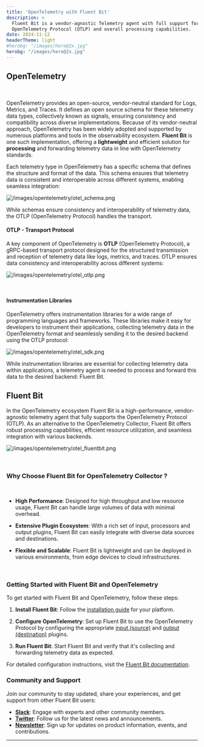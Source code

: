 ```yaml
---
title: 'OpenTelemetry with Fluent Bit'
description: >
  Fluent Bit is a vendor-agnostic Telemetry agent with full support for
  OpenTelemetry Protocol (OTLP) and overall processing capabilities.
date: 2024-11-12
headerTheme: light
#herobg: "/images/hero@2x.jpg"
herobg: "/images/hero@2x.jpg"
---
```


## OpenTelemetry

<br>

OpenTelemetry provides an open-source, vendor-neutral standard for Logs, Metrics, and Traces. It defines an open source schema for these telemetry data types, collectively known as signals, ensuring consistency and compatibility across diverse implementations. Because of its vendor-neutral approach, OpenTelemetry has been widely adopted and supported by numerous platforms and tools in the observability ecosystem. __Fluent Bit__ is one such implementation, offering a __lightweight__ and efficient solution for __processing__ and forwarding telemetry data in line with OpenTelemetry standards.

Each telemetry type in OpenTelemetry has a specific schema that defines the structure and format of the data. This schema ensures that telemetry data is consistent and interoperable across different systems, enabling seamless integration:

![/images/opentelemetry/otel_schema.png](/images/opentelemetry/otel_schema.png)

While schemas ensure consistency and interoperability of telemetry data, the OTLP (OpenTelemetry Protocol) handles the transport.

#### OTLP - Transport Protocol

A key component of OpenTelemetry is __OTLP__ (OpenTelemetry Protocol), a gRPC-based transport protocol designed for the structured transmission and reception of telemetry data like logs, metrics, and traces. OTLP ensures data consistency and interoperability across different systems:

![/images/opentelemetry/otel_otlp.png](/images/opentelemetry/otel_otlp.png)

<br>

#### Instrumentation Libraries

OpenTelemetry offers instrumentation libraries for a wide range of programming languages and frameworks. These libraries make it easy for developers to instrument their applications, collecting telemetry data in the OpenTelemetry format and seamlessly sending it to the desired backend using the OTLP protocol:

![/images/opentelemetry/otel_sdk.png](/images/opentelemetry/otel_sdk.png)

While instrumentation libraries are essential for collecting telemetry data within applications, a telemetry agent is needed to process and forward this data to the desired backend: Fluent Bit.

## Fluent Bit

In the OpenTelemetry ecosystem Fluent Bit is a high-performance, vendor-agnostic telemetry agent that fully supports the OpenTelemetry Protocol (OTLP). As an alternative to the OpenTelemetry Collector, Fluent Bit offers robust processing capabilities, efficient resource utilization, and seamless integration with various backends.

![/images/opentelemetry/otel_fluentbit.png](/images/opentelemetry/otel_fluentbit.png)

<br>

### Why Choose Fluent Bit for OpenTelemetry Collector ?

<br>

- **High Performance**: Designed for high throughput and low resource usage, Fluent Bit can handle large volumes of data with minimal overhead.

- **Extensive Plugin Ecosystem**: With a rich set of input, processors and output plugins, Fluent Bit can easily integrate with diverse data sources and destinations.

- **Flexible and Scalable**: Fluent Bit is lightweight and can be deployed in various environments, from edge devices to cloud infrastructures.

<br>

### Getting Started with Fluent Bit and OpenTelemetry

To get started with Fluent Bit and OpenTelemetry, follow these steps:

1. **Install Fluent Bit**: Follow the [installation guide](https://docs.fluentbit.io/manual/installation) for your platform.

2. **Configure OpenTelemetry**: Set up Fluent Bit to use the OpenTelemetry Protocol by configuring the appropriate [input (source)](https://docs.fluentbit.io/manual/pipeline/inputs/opentelemetry) and [output (destination)](https://docs.fluentbit.io/manual/pipeline/outputs/opentelemetry) plugins.

3. **Run Fluent Bit**: Start Fluent Bit and verify that it's collecting and forwarding telemetry data as expected.

For detailed configuration instructions, visit the [Fluent Bit documentation](https://docs.fluentbit.io/manual/pipeline/outputs/opentelemetry).

### Community and Support

Join our community to stay updated, share your experiences, and get support from other Fluent Bit users:

- **[Slack](https://launchpass.com/fluent-all)**: Engage with experts and other community members.
- **[Twitter](https://twitter.com/fluentbit)**: Follow us for the latest news and announcements.
- **[Newsletter](https://www.fluentd.org/newsletter)**: Sign up for updates on product information, events, and contributions.

---

